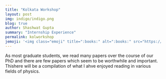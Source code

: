 ```yaml
---
title: "Kolkata Workshop"
layout: post
img: indigo/indigo.png
blog: true
author: Shashwat Gupta
summary: "Internship Experience"
permalink: kolworkshop
jemoji: '<img class="emoji" title=":books:" alt=":books:" src="https://assets.github.com/images/icons/emoji/unicode/1f4da.png" height="20" width="20" align="absmiddle">'
---
```

<p>As most graduate students, we read many papers over the course of our PhD and there are few papers which seem to be worthwhile and important. Thishere will be a compilation of what I ahve enjoyed reading in various fields of physics. 
</p>